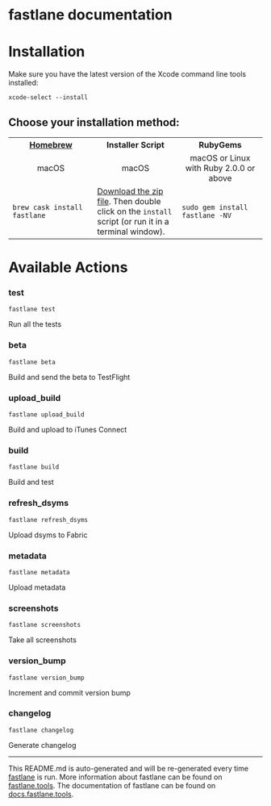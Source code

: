 fastlane documentation
================
# Installation

Make sure you have the latest version of the Xcode command line tools installed:

```
xcode-select --install
```

## Choose your installation method:

<table width="100%" >
<tr>
<th width="33%"><a href="http://brew.sh">Homebrew</a></th>
<th width="33%">Installer Script</th>
<th width="33%">RubyGems</th>
</tr>
<tr>
<td width="33%" align="center">macOS</td>
<td width="33%" align="center">macOS</td>
<td width="33%" align="center">macOS or Linux with Ruby 2.0.0 or above</td>
</tr>
<tr>
<td width="33%"><code>brew cask install fastlane</code></td>
<td width="33%"><a href="https://download.fastlane.tools">Download the zip file</a>. Then double click on the <code>install</code> script (or run it in a terminal window).</td>
<td width="33%"><code>sudo gem install fastlane -NV</code></td>
</tr>
</table>

# Available Actions
### test
```
fastlane test
```
Run all the tests
### beta
```
fastlane beta
```
Build and send the beta to TestFlight
### upload_build
```
fastlane upload_build
```
Build and upload to iTunes Connect
### build
```
fastlane build
```
Build and test
### refresh_dsyms
```
fastlane refresh_dsyms
```
Upload dsyms to Fabric
### metadata
```
fastlane metadata
```
Upload metadata
### screenshots
```
fastlane screenshots
```
Take all screenshots
### version_bump
```
fastlane version_bump
```
Increment and commit version bump
### changelog
```
fastlane changelog
```
Generate changelog

----

This README.md is auto-generated and will be re-generated every time [fastlane](https://fastlane.tools) is run.
More information about fastlane can be found on [fastlane.tools](https://fastlane.tools).
The documentation of fastlane can be found on [docs.fastlane.tools](https://docs.fastlane.tools).
